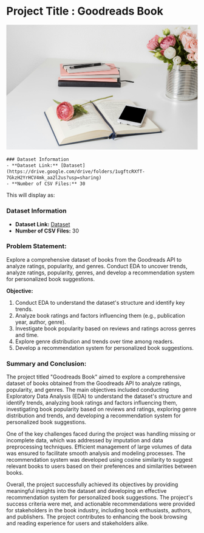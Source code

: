 # **Project Title : Goodreads Book**

![Alt text](https://raw.githubusercontent.com/raviatkumar/Goodreads-Book/main/Images/Books.jpg)

```
### Dataset Information
- **Dataset Link:** [Dataset](https://drive.google.com/drive/folders/1ugftcRXfT-7GkzH2YrHCV4mk_aa2l2us?usp=sharing)
- **Number of CSV Files:** 30
```

This will display as:

### Dataset Information
- **Dataset Link:** [Dataset](https://drive.google.com/drive/folders/1ugftcRXfT-7GkzH2YrHCV4mk_aa2l2us?usp=sharing)
- **Number of CSV Files:** 30

### **Problem Statement:**

Explore a comprehensive dataset of books from the Goodreads API to analyze ratings, popularity, and genres. Conduct EDA to uncover trends, analyze ratings, popularity, genres, and develop a recommendation system for personalized book suggestions.

**Objective:**

1. Conduct EDA to understand the dataset's structure and identify key trends.
2. Analyze book ratings and factors influencing them (e.g., publication year, author, genre).
3. Investigate book popularity based on reviews and ratings across genres and time.
4. Explore genre distribution and trends over time among readers.
5. Develop a recommendation system for personalized book suggestions.

### **Summary and Conclusion:**

The project titled "Goodreads Book" aimed to explore a comprehensive dataset of books obtained from the Goodreads API to analyze ratings, popularity, and genres. The main objectives included conducting Exploratory Data Analysis (EDA) to understand the dataset's structure and identify trends, analyzing book ratings and factors influencing them, investigating book popularity based on reviews and ratings, exploring genre distribution and trends, and developing a recommendation system for personalized book suggestions.

One of the key challenges faced during the project was handling missing or incomplete data, which was addressed by imputation and data preprocessing techniques. Efficient management of large volumes of data was ensured to facilitate smooth analysis and modeling processes. The recommendation system was developed using cosine similarity to suggest relevant books to users based on their preferences and similarities between books.

Overall, the project successfully achieved its objectives by providing meaningful insights into the dataset and developing an effective recommendation system for personalized book suggestions. The project's success criteria were met, and actionable recommendations were provided for stakeholders in the book industry, including book enthusiasts, authors, and publishers. The project contributes to enhancing the book browsing and reading experience for users and stakeholders alike.

